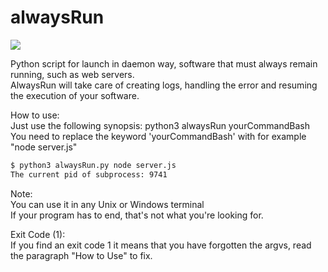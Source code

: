 # alwaysRun
[![](https://img.shields.io/npm/l/unique-names-generator.svg)](https://github.com/andreasonny83/unique-names-generator/blob/master/LICENSE)

Python script for launch in daemon way, software that must always remain running, such as web servers.<br/>
AlwaysRun will take care of creating logs, handling the error and resuming the execution of your software.<br/>


How to use:<br/>
Just use the following synopsis:      python3 alwaysRun yourCommandBash <br/>
You need to replace the keyword 'yourCommandBash' with for example "node server.js"<br/>

```sh
$ python3 alwaysRun.py node server.js
The current pid of subprocess: 9741
```

Note:<br/>
You can use it in any Unix or Windows terminal<br/>
If your program has to end, that's not what you're looking for.<br/>

Exit Code (1): <br/>
If you find an exit code 1 it means that you have forgotten the argvs, read the paragraph "How to Use" to fix.</br>   
